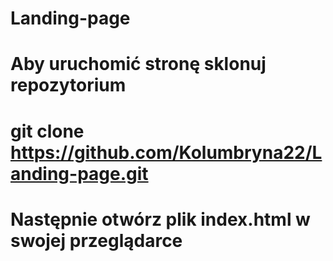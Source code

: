 # Landing-page

# Aby uruchomić stronę sklonuj repozytorium
# git clone https://github.com/Kolumbryna22/Landing-page.git
#
# Następnie otwórz plik index.html w swojej przeglądarce
